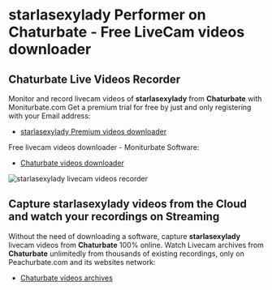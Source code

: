 # starlasexylady Performer on Chaturbate - Free LiveCam videos downloader

## Chaturbate Live Videos Recorder

Monitor and record livecam videos of **starlasexylady** from **Chaturbate** with Moniturbate.com
Get a premium trial for free by just and only registering with your Email address:
* [starlasexylady Premium videos downloader](https://moniturbate.com/request-demo-licence-key.html)

Free livecam videos downloader - Moniturbate Software:
* [Chaturbate videos downloader](https://moniturbate.com/moniturbate-download-software.html)

![starlasexylady livecam videos recorder](https://peachurnet.com/templates/moniturbate-software.png)


## Capture starlasexylady videos from the Cloud and watch your recordings on Streaming

Without the need of downloading a software, capture **starlasexylady** livecam videos from **Chaturbate** 100% online.
Watch Livecam archives from **Chaturbate** unlimitedly from thousands of existing recordings, only on Peachurbate.com and its websites network:
* [Chaturbate videos archives](https://peachurnet.com/)
